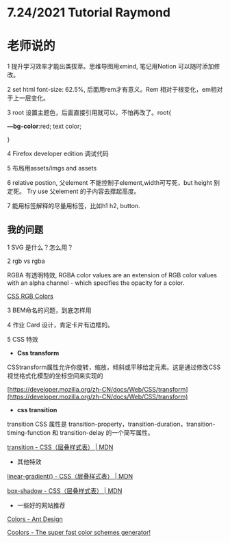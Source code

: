 # 7.24/2021 Tutorial Raymond

# **老师说的**

1 提升学习效率才能出类拔萃。思维导图用xmind, 笔记用Notion 可以随时添加修改。

2 set html font-size: 62.5%,  后面用rem才有意义。Rem 相对于根变化，em相对于上一层变化。

3 root 设置主题色，后面直接引用就可以，不怕再改了。root{

**—bg-color**:red; text color;

}

4 Firefox developer edition 调试代码

5 布局用assets/imgs and assets

6 relative postion, 父element 不能控制子element,width可写死，but height 别定死。 Try use 父element 的子内容去撑起高度。

7 能用标签解释的尽量用标签，比如h1 h2, button.

## 我的问题

1 SVG 是什么？怎么用？

2 rgb vs rgba

RGBA 有透明特效, RGBA color values are an extension of RGB color values with an alpha channel - which specifies the opacity for a color.

[CSS RGB Colors](https://www.w3schools.com/css/css_colors_rgb.asp)

3 BEM命名的问题，到底怎样用

4 作业 Card 设计，肯定卡片有边框的。

5 CSS 特效

- **Css transform**

CSStransform属性允许你旋转，缩放，倾斜或平移给定元素。这是通过修改CSS视觉格式化模型的坐标空间来实现的

[https://developer.mozilla.org/zh-CN/docs/Web/CSS/transform](https://developer.mozilla.org/zh-CN/docs/Web/CSS/transform)

- **css transition**

transition CSS 属性是 transition-property，transition-duration，transition-timing-function 和 transition-delay 的一个简写属性。

[transition - CSS（层叠样式表） | MDN](https://developer.mozilla.org/zh-CN/docs/Web/CSS/transition)

- 其他特效

[linear-gradient() - CSS（层叠样式表） | MDN](https://developer.mozilla.org/zh-CN/docs/Web/CSS/gradient/linear-gradient())

[box-shadow - CSS（层叠样式表） | MDN](https://developer.mozilla.org/zh-CN/docs/Web/CSS/box-shadow)

- 一些好的网站推荐

[Colors - Ant Design](https://ant.design/docs/spec/colors)

[Coolors - The super fast color schemes generator!](https://coolors.co/)